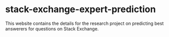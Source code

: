 # stack-exchange-expert-prediction
This website contains the details for the research project on predicting best answerers for questions on Stack Exchange.
